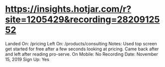 # https://insights.hotjar.com/r?site=1205429&recording=2820912552

Landed On: /pricing
Left On: /products/consulting
Notes: Used top screen get started for free after a few seconds looking at pricing. Came back after and left after reading pro-serve.
On Mobile: No
Recording Date: November 15, 2019
Sign Up: Yes